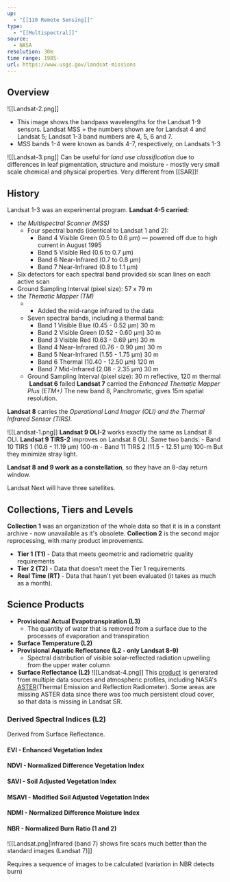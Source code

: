 ```yaml
---
up:
  - "[[110 Remote Sensing]]"
type:
  - "[[Multispectral]]"
source:
  - NASA
resolution: 30m
time range: 1985-
url: https://www.usgs.gov/landsat-missions
---
```

## Overview
![[Landsat-2.png]]
- This image shows the bandpass wavelengths for the Landsat 1-9 sensors. Landsat MSS = the numbers shown are for Landsat 4 and Landsat 5; Landsat 1-3 band numbers are 4, 5, 6 and 7.
- MSS bands 1-4 were known as bands 4-7, respectively, on Landsats 1-3

![[Landsat-3.png]]
Can be useful for *land use classification* due to differences in leaf pigmentation, structure and moisture - mostly very small scale chemical and physical properties. Very different from [[SAR]]!

## History
Landsat 1-3 was an experimental program.
**Landsat 4-5 carried:**
- *the Multispectral Scanner (MSS)*
	- Four spectral bands (identical to Landsat 1 and 2):
	    - Band 4 Visible Green (0.5 to 0.6 µm) — powered off due to high current in August 1995
	    - Band 5 Visible Red (0.6 to 0.7 µm)
	    - Band 6 Near-Infrared (0.7 to 0.8 µm)
	    - Band 7 Near-Infrared (0.8 to 1.1 µm)
- Six detectors for each spectral band provided six scan lines on each active scan
- Ground Sampling Interval (pixel size): 57 x 79 m
- *the Thematic Mapper (TM)*
	- - Added the mid-range infrared to the data
	- Seven spectral bands, including a thermal band:
	    - Band 1 Visible Blue (0.45 - 0.52 µm) 30 m
	    - Band 2 Visible Green (0.52 - 0.60 µm) 30 m
	    - Band 3 Visible Red (0.63 - 0.69 µm) 30 m
	    - Band 4 Near-Infrared (0.76 - 0.90 µm) 30 m
	    - Band 5 Near-Infrared (1.55 - 1.75 µm) 30 m
	    - Band 6 Thermal (10.40 - 12.50 µm) 120 m
	    - Band 7 Mid-Infrared (2.08 - 2.35 µm) 30 m
	- Ground Sampling Interval (pixel size): 30 m reflective, 120 m thermal
 **Landsat 6** failed 
 **Landsat 7** carried the *Enhanced Thematic Mapper Plus (ETM+)*
 The new band 8, Panchromatic, gives 15m spatial resolution.

**Landsat 8** carries the *Operational Land Imager (OLI) and the Thermal Infrared Sensor (TIRS).*

![[Landsat-1.png]]
**Landsat 9 OLI-2** works exactly the same as Landsat 8 OLI.
**Landsat 9 TIRS-2** improves on Landsat 8 OLI.
	Same two bands:
	- Band 10 TIRS 1 (10.6 - 11.19 µm) 100-m
	- Band 11 TIRS 2 (11.5 - 12.51 µm) 100-m
But they minimize stray light.

**Landsat 8 and 9 work as a constellation**, so they have an 8-day return window.

Landsat Next will have three satellites.

## Collections, Tiers and Levels
**Collection 1** was an organization of the whole data so that it is in a constant archive - now unavailable as it's obsolete.
**Collection 2** is the second major reprocessing, with many product improvements.
- **Tier 1 (T1)** - Data that meets geometric and radiometric quality requirements
- **Tier 2 (T2)** - Data that doesn't meet the Tier 1 requirements
- **Real Time (RT)** - Data that hasn't yet been evaluated (it takes as much as a month).

## Science Products
- **Provisional Actual Evapotranspiration (L3)** 
	- The quantity of water that is removed from a surface due to the processes of evaporation and transpiration
- **Surface Temperature (L2)**
- **Provisional Aquatic Reflectance (L2 - only Landsat 8-9)**
	- Spectral distribution of visible solar-reflected radiation upwelling from the upper water column
- **Surface Reflectance (L2)**
![[Landsat-4.png]]
This [product](https://www.usgs.gov/landsat-missions/landsat-collection-2-surface-temperature) is generated from multiple data sources and atmospheric profiles, including NASA's [ASTER](https://lpdaac.usgs.gov/products/ag100v003/)(Thermal Emission and Reflection Radiometer). Some areas are missing ASTER data since there was too much persistent cloud cover, so that data is missing in Landsat SR.
### Derived Spectral Indices (L2)
Derived from Surface Reflectance.
#### EVI - Enhanced Vegetation Index

#### NDVI - Normalized Difference Vegetation Index

#### SAVI - Soil Adjusted Vegetation Index

#### MSAVI - Modified Soil Adjusted Vegetation Index

#### NDMI - Normalized Difference Moisture Index
#### NBR - Normalized Burn Ratio (1 and 2)

![[Landsat.png|Infrared (band 7) shows fire scars much better than the standard images (Landsat 7)]]

Requires a sequence of images to be calculated (variation in NBR detects burn)
